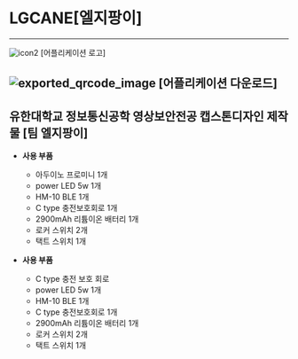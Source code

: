# LGCANE[엘지팡이]
---
![icon2](https://user-images.githubusercontent.com/52505364/71056906-49819580-219e-11ea-9347-14a267a92df1.png)
[어플리케이션 로고]

![exported_qrcode_image](https://user-images.githubusercontent.com/52505364/71057645-c150bf80-21a0-11ea-9fa0-cee94e6dba57.png)
[어플리케이션 다운로드]
----

## 유한대학교 정보통신공학 영상보안전공 캡스톤디자인 제작물 [팀 엘지팡이]

- __사용 부품__
  - 아두이노 프로미니 1개
  - power LED 5w 1개
  - HM-10 BLE 1개
  - C type 충전보호회로 1개
  - 2900mAh 리튬이온 배터리 1개
  - 로커 스위치 2개
  - 택트 스위치 1개
  
- __사용 부품__
  - C type 충전 보호 회로
  - power LED 5w 1개
  - HM-10 BLE 1개
  - C type 충전보호회로 1개
  - 2900mAh 리튬이온 배터리 1개  
  - 로커 스위치 2개
  - 택트 스위치 1개
 

